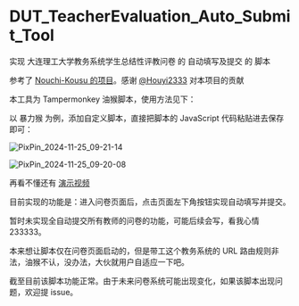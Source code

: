 # DUT_TeacherEvaluation_Auto_Submit_Tool
实现 大连理工大学教务系统学生总结性评教问卷 的 自动填写及提交 的 脚本

参考了 [Nouchi-Kousu 的项目](https://github.com/Nouchi-Kousu/Dlut_auto-StudentSummativeEvaluation)。感谢 [@Houyi2333](https://github.com/Houyi2333) 对本项目的贡献

本工具为 Tampermonkey 油猴脚本，使用方法见下：

以 暴力猴 为例，添加自定义脚本，直接把脚本的 JavaScript 代码粘贴进去保存即可：

![PixPin_2024-11-25_09-21-14](./image/PixPin_2024-11-25_09-21-14.jpg)

![PixPin_2024-11-25_09-20-08](./image/PixPin_2024-11-25_09-20-08.jpg)

再看不懂还有 [演示视频](./video/tutorial.mp4)

目前实现的功能是：进入问卷页面后，点击页面左下角按钮实现自动填写并提交。

暂时未实现全自动提交所有教师的问卷的功能，可能后续会写，看我心情 233333。

本来想让脚本仅在问卷页面启动的，但是带工这个教务系统的 URL 路由规则非法，油猴不认，没办法，大伙就用户自适应一下吧。

截至目前该脚本功能正常。由于未来问卷系统可能出现变化，如果该脚本出现问题，欢迎提 issue。
